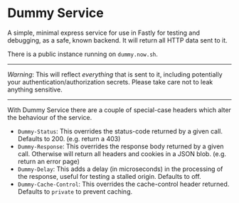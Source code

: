 # Dummy Service

A simple, minimal express service for use in Fastly for testing and debugging, as a safe, known backend.
It will return all HTTP data sent to it.

There is a public instance running on `dummy.now.sh`.

---

*Warning*: This will reflect _everything_ that is sent to it, including potentially your authentication/authorization secrets.
Please take care not to leak anything sensitive.

---

With Dummy Service there are a couple of special-case headers which alter the behaviour of the service.

- `Dummy-Status`: This overrides the status-code returned by a given call. Defaults to 200. (e.g. return a 403)
- `Dummy-Response`: This overrides the response body returned by a given call. Otherwise will return all headers and cookies in a JSON blob. (e.g. return an error page)
- `Dummy-Delay`: This adds a delay (in microseconds) in the processing of the response, useful for testing a stalled origin. Defaults to off.
- `Dummy-Cache-Control`: This overrides the cache-control header returned. Defaults to `private` to prevent caching.
